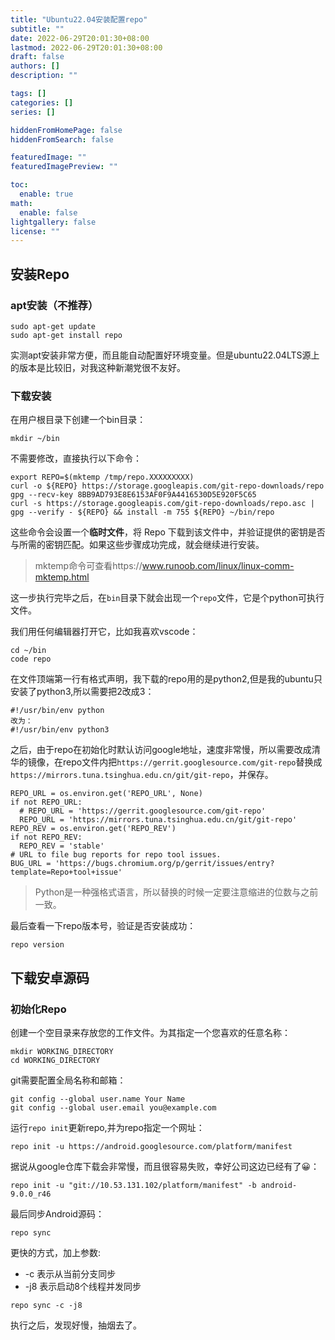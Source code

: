 ```yaml
---
title: "Ubuntu22.04安装配置repo"
subtitle: ""
date: 2022-06-29T20:01:30+08:00
lastmod: 2022-06-29T20:01:30+08:00
draft: false
authors: []
description: ""

tags: []
categories: []
series: []

hiddenFromHomePage: false
hiddenFromSearch: false

featuredImage: ""
featuredImagePreview: ""

toc:
  enable: true
math:
  enable: false
lightgallery: false
license: ""
---
```


<!--more-->

## 安装Repo

### apt安装（不推荐）

```
sudo apt-get update
sudo apt-get install repo
```

实测apt安装非常方便，而且能自动配置好环境变量。但是ubuntu22.04LTS源上的版本是比较旧，对我这种新潮党很不友好。

### 下载安装

在用户根目录下创建一个bin目录：

```
mkdir ~/bin
```

不需要修改，直接执行以下命令：

```
export REPO=$(mktemp /tmp/repo.XXXXXXXXX)
curl -o ${REPO} https://storage.googleapis.com/git-repo-downloads/repo
gpg --recv-key 8BB9AD793E8E6153AF0F9A4416530D5E920F5C65
curl -s https://storage.googleapis.com/git-repo-downloads/repo.asc | gpg --verify - ${REPO} && install -m 755 ${REPO} ~/bin/repo
```

这些命令会设置一个**临时文件**，将 Repo 下载到该文件中，并验证提供的密钥是否与所需的密钥匹配。如果这些步骤成功完成，就会继续进行安装。

>mktemp命令可查看https://www.runoob.com/linux/linux-comm-mktemp.html

这一步执行完毕之后，在`bin`目录下就会出现一个`repo`文件，它是个python可执行文件。

我们用任何编辑器打开它，比如我喜欢vscode：

```
cd ~/bin
code repo
```

在文件顶端第一行有格式声明，我下载的repo用的是python2,但是我的ubuntu只安装了python3,所以需要把2改成3：

```
#!/usr/bin/env python
改为：
#!/usr/bin/env python3
```

之后，由于repo在初始化时默认访问google地址，速度非常慢，所以需要改成清华的镜像，在repo文件内把`https://gerrit.googlesource.com/git-repo`替换成`https://mirrors.tuna.tsinghua.edu.cn/git/git-repo`，并保存。

```
REPO_URL = os.environ.get('REPO_URL', None)
if not REPO_URL:
  # REPO_URL = 'https://gerrit.googlesource.com/git-repo'
  REPO_URL = 'https://mirrors.tuna.tsinghua.edu.cn/git/git-repo'
REPO_REV = os.environ.get('REPO_REV')
if not REPO_REV:
  REPO_REV = 'stable'
# URL to file bug reports for repo tool issues.
BUG_URL = 'https://bugs.chromium.org/p/gerrit/issues/entry?template=Repo+tool+issue'
```

>Python是一种强格式语言，所以替换的时候一定要注意缩进的位数与之前一致。

最后查看一下repo版本号，验证是否安装成功：

```
repo version
```

## 下载安卓源码

### 初始化Repo

创建一个空目录来存放您的工作文件。为其指定一个您喜欢的任意名称：

```
mkdir WORKING_DIRECTORY
cd WORKING_DIRECTORY
```

git需要配置全局名称和邮箱：

```
git config --global user.name Your Name
git config --global user.email you@example.com
```

运行`repo init`更新repo,并为repo指定一个网址：

```
repo init -u https://android.googlesource.com/platform/manifest
```

据说从google仓库下载会非常慢，而且很容易失败，幸好公司这边已经有了😀：

```
repo init -u "git://10.53.131.102/platform/manifest" -b android-9.0.0_r46   
```

最后同步Android源码：

```
repo sync
```

更快的方式，加上参数:

- -c 表示从当前分支同步
- -j8 表示启动8个线程并发同步

```
repo sync -c -j8
```

执行之后，发现好慢，抽烟去了。